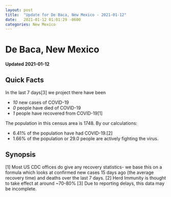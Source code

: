 ```yaml
---
layout: post
title:  "Update for De Baca, New Mexico - 2021-01-12"
date:   2021-01-12 01:01:29 -0600
categories: New Mexico
---
```


# De Baca, New Mexico
#### Updated 2021-01-12

## Quick Facts

In the last 7 days[3] we project there have been
- *10* new cases of COVID-19
- *0* people have died of COVID-19
- *1* people have recovered from COVID-19[1]

The population in this census area is 1748. By our calculations:
- 6.41% of the population have had COVID-19.[2]
- 1.66% of the population or 29.0 people are actively fighting the virus.

## Synopsis




[1] Most US CDC offices do give any recovery statistics- we base this on a formula which looks at confirmed new cases
15 days ago (the average recovery time) and deaths over the last 7 days.
[2] Herd Immunity is thought to take effect at around ~70-80%
[3] Due to reporting delays, this data may be incomplete. 
    